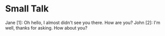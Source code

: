 # Small Talk
Jane [1]: Oh hello, I almost didn't see you there. How are you?
John [2]: I'm well, thanks for asking. How about you?
